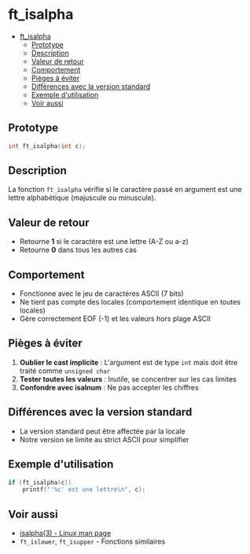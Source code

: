 # ft_isalpha

- [ft\_isalpha](#ft_isalpha)
	- [Prototype](#prototype)
	- [Description](#description)
	- [Valeur de retour](#valeur-de-retour)
	- [Comportement](#comportement)
	- [Pièges à éviter](#pièges-à-éviter)
	- [Différences avec la version standard](#différences-avec-la-version-standard)
	- [Exemple d'utilisation](#exemple-dutilisation)
	- [Voir aussi](#voir-aussi)


## Prototype
```c
int ft_isalpha(int c);
```

## Description
La fonction `ft_isalpha` vérifie si le caractère passé en argument est une lettre alphabétique (majuscule ou minuscule).

## Valeur de retour
- Retourne **1** si le caractère est une lettre (A-Z ou a-z)
- Retourne **0** dans tous les autres cas

## Comportement
- Fonctionne avec le jeu de caractères ASCII (7 bits)
- Ne tient pas compte des locales (comportement identique en toutes locales)
- Gère correctement EOF (-1) et les valeurs hors plage ASCII

## Pièges à éviter
1. **Oublier le cast implicite** : L'argument est de type `int` mais doit être traité comme `unsigned char`
2. **Tester toutes les valeurs** : Inutile, se concentrer sur les cas limites
3. **Confondre avec isalnum** : Ne pas accepter les chiffres

## Différences avec la version standard
- La version standard peut être affectée par la locale
- Notre version se limite au strict ASCII pour simplifier

## Exemple d'utilisation
```c
if (ft_isalpha(c))
    printf("'%c' est une lettre\n", c);
```

## Voir aussi
- [isalpha(3) - Linux man page](https://man7.org/linux/man-pages/man3/isalpha.3.html)
- `ft_islower`, `ft_isupper` - Fonctions similaires